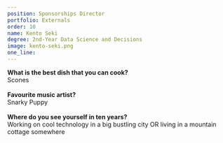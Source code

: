 ```yaml
---
position: Sponsorships Director
portfolio: Externals
order: 10
name: Kento Seki
degree: 2nd-Year Data Science and Decisions
image: kento-seki.png
one_line:
---
```

**What is the best dish that you can cook?**
<br>
Scones
<br><br>
**Favourite music artist?**
<br>
Snarky Puppy
<br><br>
**Where do you see yourself in ten years?**
<br>
Working on cool technology in a big bustling city OR living in a mountain cottage somewhere